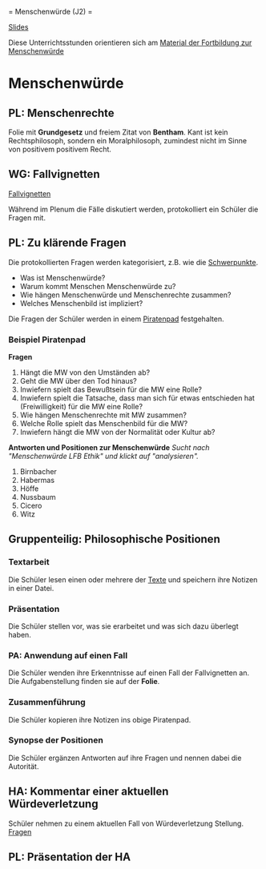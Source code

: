 = Menschenwürde (J2) =

[Slides](http://xcosx.de/mgb/keineph-slides/slides/Menschenwuerde.html)

Diese Unterrichtsstunden orientieren sich am [Material der Fortbildung zur Menschenwürde](https://lehrerfortbildung-bw.de/u_gewi/ethik/gym/bp2004/fb2/0_einf/)

# Menschenwürde

## PL: Menschenrechte

Folie mit **Grundgesetz** und freiem Zitat von **Bentham**. Kant ist kein Rechtsphilosoph, sondern ein Moralphilosoph, zumindest nicht im Sinne von positivem positivem Recht.

## WG: Fallvignetten

[Fallvignetten](https://lehrerfortbildung-bw.de/u_gewi/ethik/gym/bp2004/fb2/1_wahr/unter/fallwin/)

Während im Plenum die Fälle diskutiert werden, protokolliert ein Schüler die Fragen mit.

## PL: Zu klärende Fragen

Die protokollierten Fragen werden kategorisiert, z.B. wie die [Schwerpunkte](https://lehrerfortbildung-bw.de/u_gewi/ethik/gym/bp2004/fb2/2_analyse/).

- Was ist Menschenwürde?
- Warum kommt Menschen Menschenwürde zu?
- Wie hängen Menschenwürde und Menschenrechte zusammen?
- Welches Menschenbild ist impliziert?

Die Fragen der Schüler werden in einem [Piratenpad](https://piratenpad.de) festgehalten.

### Beispiel Piratenpad

**Fragen**

1. Hängt die MW von den Umständen ab?
2. Geht die MW über den Tod hinaus?
3. Inwiefern spielt das Bewußtsein für die MW eine Rolle?
4. Inwiefern spielt die Tatsache, dass man sich für etwas entschieden hat (Freiwilligkeit) für die MW eine Rolle?
5. Wie hängen Menschenrechte mit MW zusammen?
6. Welche Rolle spielt das Menschenbild für die MW?
7. Inwiefern hängt die MW von der Normalität oder Kultur ab?

**Antworten und Positionen zur Menschenwürde**
*Sucht nach "Menschenwürde LFB Ethik" und klickt auf "analysieren".*

1. Birnbacher
2. Habermas
3. Höffe
4. Nussbaum
5. Cicero
6. Witz

## Gruppenteilig: Philosophische Positionen

### Textarbeit

Die Schüler lesen einen oder mehrere der [Texte](https://lehrerfortbildung-bw.de/u_gewi/ethik/gym/bp2004/fb2/2_analyse/) und speichern ihre Notizen in einer Datei.

### Präsentation

Die Schüler stellen vor, was sie erarbeitet und was sich dazu überlegt haben.

### PA: Anwendung auf einen Fall

Die Schüler wenden ihre Erkenntnisse auf einen Fall der Fallvignetten an. Die Aufgabenstellung finden sie auf der **Folie**.

### Zusammenführung

Die Schüler kopieren ihre Notizen ins obige Piratenpad.

### Synopse der Positionen

Die Schüler ergänzen Antworten auf ihre Fragen und nennen dabei die Autorität.

## HA: Kommentar einer aktuellen Würdeverletzung

Schüler nehmen zu einem aktuellen Fall von Würdeverletzung Stellung. [Fragen](https://lehrerfortbildung-bw.de/u_gewi/ethik/gym/bp2004/fb2/4_entscheid/)

## PL: Präsentation der HA
